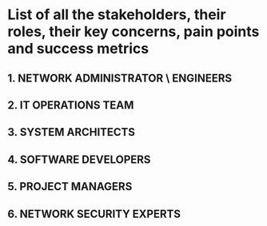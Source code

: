 # List of all the stakeholders, their roles, their key concerns, pain points and success metrics
## 1. NETWORK ADMINISTRATOR \ ENGINEERS
## 2. IT OPERATIONS TEAM
## 3. SYSTEM ARCHITECTS
## 4. SOFTWARE DEVELOPERS
## 5. PROJECT MANAGERS
## 6. NETWORK SECURITY EXPERTS
